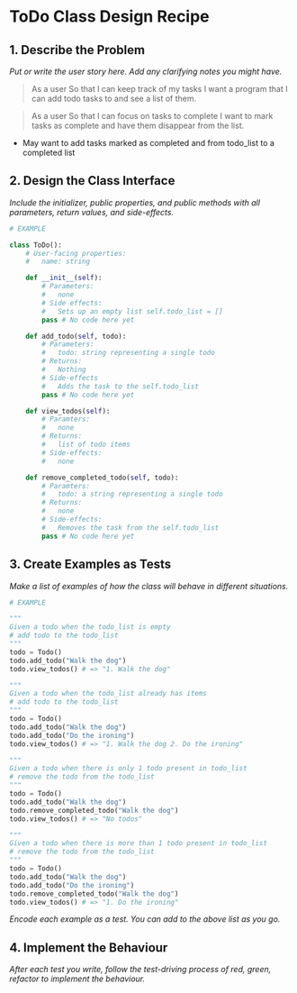 # ToDo Class Design Recipe

## 1. Describe the Problem

_Put or write the user story here. Add any clarifying notes you might have._

> As a user
> So that I can keep track of my tasks
> I want a program that I can add todo tasks to and see a list of them.

> As a user
> So that I can focus on tasks to complete
> I want to mark tasks as complete and have them disappear from the list.

* May want to add tasks marked as completed and from todo_list to a completed list

## 2. Design the Class Interface

_Include the initializer, public properties, and public methods with all parameters, return values, and side-effects._

```python
# EXAMPLE

class ToDo():
    # User-facing properties:
    #   name: string

    def __init__(self):
        # Parameters:
        #   none 
        # Side effects:
        #   Sets up an empty list self.todo_list = []
        pass # No code here yet

    def add_todo(self, todo):
        # Parameters:
        #   todo: string representing a single todo
        # Returns:
        #   Nothing
        # Side-effects
        #   Adds the task to the self.todo_list
        pass # No code here yet

    def view_todos(self):
        # Paramters:
        #   none
        # Returns:
        #   list of todo items
        # Side-effects:
        #   none

    def remove_completed_todo(self, todo):
        # Paramters:
        #   todo: a string representing a single todo
        # Returns:
        #   none
        # Side-effects:
        #   Removes the task from the self.todo_list
        pass # No code here yet
```

## 3. Create Examples as Tests

_Make a list of examples of how the class will behave in different situations._

``` python
# EXAMPLE

"""
Given a todo when the todo_list is empty
# add todo to the todo_list
"""
todo = Todo()
todo.add_todo("Walk the dog")
todo.view_todos() # => "1. Walk the dog"

"""
Given a todo when the todo_list already has items
# add todo to the todo_list
"""
todo = Todo()
todo.add_todo("Walk the dog")
todo.add_todo("Do the ironing")
todo.view_todos() # => "1. Walk the dog 2. Do the ironing"

"""
Given a todo when there is only 1 todo present in todo_list
# remove the todo from the todo_list
"""
todo = Todo()
todo.add_todo("Walk the dog")
todo.remove_completed_todo("Walk the dog")
todo.view_todos() # => "No todos"

"""
Given a todo when there is more than 1 todo present in todo_list
# remove the todo from the todo_list
"""
todo = Todo()
todo.add_todo("Walk the dog")
todo.add_todo("Do the ironing")
todo.remove_completed_todo("Walk the dog")
todo.view_todos() # => "1. Do the ironing"

```

_Encode each example as a test. You can add to the above list as you go._

## 4. Implement the Behaviour

_After each test you write, follow the test-driving process of red, green, refactor to implement the behaviour._
